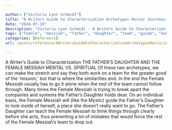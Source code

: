 ```yaml
---

author: ["Victoria Lynn Schmidt"]
title: "A Writers Guide to Characterization Archetypes Heroic Journeys and Other Elements of Dynamic Character Development - part0007_split_017.html"
date: "2024-07-19"
description: "Victoria Lynn Schmidt - A Writers Guide to Characterization Archetypes Heroic Journeys and Other Elements of Dynamic Character Development"
tags: ["female", "messiah", "father", "daughter", "team", "guide", "end", "go", "rest", "writer", "characterization", "mental", "v", "spiritual", "two", "archetype", "make", "stretch", "say", "work", "greater", "good", "mission", "similarity", "usually"]
categories: [Reference]
url: /posts/reference/AWritersGuidetoCharacterizationArchetypesHeroicJourneysandOtherElementsofDynamicCharacterDevelopment-part0007split017html

---
```



A Writer’s Guide to Characterization
 THE FATHER’S DAUGHTER AND THE FEMALE MESSIAH
MENTAL VS. SPIRITUAL
Of these two archetypes, we can make the stretch and say they both work on a team for the greater good of the ‘mission,’ but that is where the similarities end. In the end the Female Messiah usually has to go it alone when the rest of the team cannot follow through.
Many times the Female Messiah is trying to break apart the companies and systems the Father’s Daughter holds dear. On an individual basis, the Female Messiah will (like the Mystic) guide the Father’s Daughter to look inside of herself, a place she doesn’t really want to go.
The Father’s Daughter can teach the Female Messiah to think things through clearly before she acts, thus preventing a lot of mistakes that would force the rest of the Female Messiah’s team to drop out.

